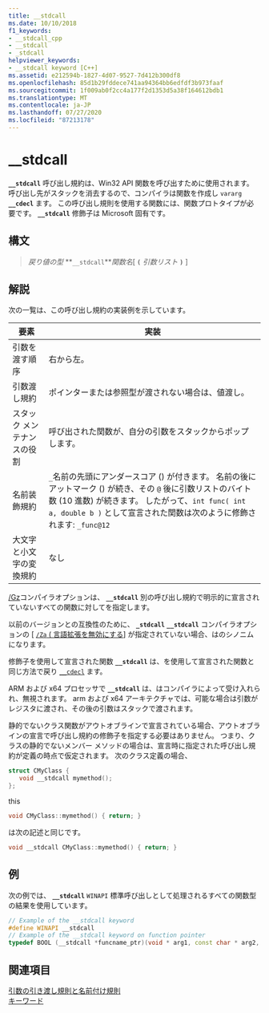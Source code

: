 ```yaml
---
title: __stdcall
ms.date: 10/10/2018
f1_keywords:
- __stdcall_cpp
- __stdcall
- _stdcall
helpviewer_keywords:
- __stdcall keyword [C++]
ms.assetid: e212594b-1827-4d07-9527-7d412b300df8
ms.openlocfilehash: 85d1b29fddece741aa94364bb6edfdf3b973faaf
ms.sourcegitcommit: 1f009ab0f2cc4a177f2d1353d5a38f164612bdb1
ms.translationtype: MT
ms.contentlocale: ja-JP
ms.lasthandoff: 07/27/2020
ms.locfileid: "87213178"
---
```

# <a name="__stdcall"></a>__stdcall

**`__stdcall`** 呼び出し規約は、Win32 API 関数を呼び出すために使用されます。 呼び出し先がスタックを消去するので、コンパイラは関数を作成し `vararg` **`__cdecl`** ます。 この呼び出し規則を使用する関数には、関数プロトタイプが必要です。 **`__stdcall`** 修飾子は Microsoft 固有です。

## <a name="syntax"></a>構文

> *戻り値の型* **`__stdcall`***関数名*[ **`(`** *引数リスト* **`)`** ]

## <a name="remarks"></a>解説

次の一覧は、この呼び出し規約の実装例を示しています。

|要素|実装|
|-------------|--------------------|
|引数を渡す順序|右から左。|
|引数渡し規約|ポインターまたは参照型が渡されない場合は、値渡し。|
|スタック メンテナンスの役割|呼び出された関数が、自分の引数をスタックからポップします。|
|名前装飾規約|`_`名前の先頭にアンダースコア () が付きます。 名前の後にアットマーク () が続き、その `@` 後に引数リストのバイト数 (10 進数) が続きます。 したがって、`int func( int a, double b )` として宣言された関数は次のように修飾されます: `_func@12`|
|大文字と小文字の変換規約|なし|

[/Gz](../build/reference/gd-gr-gv-gz-calling-convention.md)コンパイラオプションは、 **`__stdcall`** 別の呼び出し規約で明示的に宣言されていないすべての関数に対してを指定します。

以前のバージョンとの互換性のために、 **`_stdcall`** **`__stdcall`** コンパイラオプションの [ [ `/Za` \( 言語拡張を無効にする](../build/reference/za-ze-disable-language-extensions.md)] が指定されていない場合、はのシノニムになります。

修飾子を使用して宣言された関数 **`__stdcall`** は、を使用して宣言された関数と同じ方法で戻り [`__cdecl`](../cpp/cdecl.md) ます。

ARM および x64 プロセッサで **`__stdcall`** は、はコンパイラによって受け入れられ、無視されます。 arm および x64 アーキテクチャでは、可能な場合は引数がレジスタに渡され、その後の引数はスタックで渡されます。

静的でないクラス関数がアウトオブラインで宣言されている場合、アウトオブラインの宣言で呼び出し規約の修飾子を指定する必要はありません。 つまり、クラスの静的でないメンバー メソッドの場合は、宣言時に指定された呼び出し規約が定義の時点で仮定されます。 次のクラス定義の場合、

```cpp
struct CMyClass {
   void __stdcall mymethod();
};
```

this

```cpp
void CMyClass::mymethod() { return; }
```

は次の記述と同じです。

```cpp
void __stdcall CMyClass::mymethod() { return; }
```

## <a name="example"></a>例

次の例では、 **`__stdcall`** `WINAPI` 標準呼び出しとして処理されるすべての関数型の結果を使用しています。

```cpp
// Example of the __stdcall keyword
#define WINAPI __stdcall
// Example of the __stdcall keyword on function pointer
typedef BOOL (__stdcall *funcname_ptr)(void * arg1, const char * arg2, DWORD flags, ...);
```

## <a name="see-also"></a>関連項目

[引数の引き渡し規則と名前付け規則](../cpp/argument-passing-and-naming-conventions.md)<br/>
[キーワード](../cpp/keywords-cpp.md)
